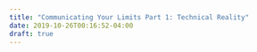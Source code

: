```yaml
---
title: "Communicating Your Limits Part 1: Technical Reality"
date: 2019-10-26T00:16:52-04:00
draft: true
---
```


